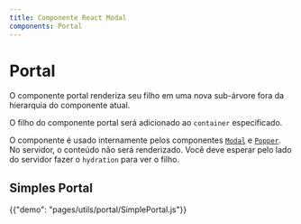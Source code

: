 ```yaml
---
title: Componente React Modal
components: Portal
---
```


# Portal

<p class="description">O componente portal renderiza seu filho em uma nova sub-árvore fora da hierarquia do componente atual.</p>

O filho do componente portal será adicionado ao `container` especificado.

O componente é usado internamente pelos componentes [`Modal`](/utils/modal/) e [`Popper`](/utils/popper/). No servidor, o conteúdo não será renderizado. Você deve esperar pelo lado do servidor fazer o `hydration` para ver o filho.

## Simples Portal

{{"demo": "pages/utils/portal/SimplePortal.js"}}